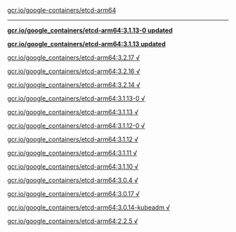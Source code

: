 [gcr.io/google-containers/etcd-arm64](https://hub.docker.com/r/anjia0532/etcd-arm64/tags/) 

----
**[gcr.io/google_containers/etcd-arm64:3.1.13-0 updated](https://hub.docker.com/r/anjia0532/etcd-arm64/tags/)**

**[gcr.io/google_containers/etcd-arm64:3.1.13 updated](https://hub.docker.com/r/anjia0532/etcd-arm64/tags/)**

[gcr.io/google_containers/etcd-arm64:3.2.17 √](https://hub.docker.com/r/anjia0532/etcd-arm64/tags/)

[gcr.io/google_containers/etcd-arm64:3.2.16 √](https://hub.docker.com/r/anjia0532/etcd-arm64/tags/)

[gcr.io/google_containers/etcd-arm64:3.2.14 √](https://hub.docker.com/r/anjia0532/etcd-arm64/tags/)

[gcr.io/google_containers/etcd-arm64:3.1.13-0 √](https://hub.docker.com/r/anjia0532/etcd-arm64/tags/)

[gcr.io/google_containers/etcd-arm64:3.1.13 √](https://hub.docker.com/r/anjia0532/etcd-arm64/tags/)

[gcr.io/google_containers/etcd-arm64:3.1.12-0 √](https://hub.docker.com/r/anjia0532/etcd-arm64/tags/)

[gcr.io/google_containers/etcd-arm64:3.1.12 √](https://hub.docker.com/r/anjia0532/etcd-arm64/tags/)

[gcr.io/google_containers/etcd-arm64:3.1.11 √](https://hub.docker.com/r/anjia0532/etcd-arm64/tags/)

[gcr.io/google_containers/etcd-arm64:3.1.10 √](https://hub.docker.com/r/anjia0532/etcd-arm64/tags/)

[gcr.io/google_containers/etcd-arm64:3.0.4 √](https://hub.docker.com/r/anjia0532/etcd-arm64/tags/)

[gcr.io/google_containers/etcd-arm64:3.0.17 √](https://hub.docker.com/r/anjia0532/etcd-arm64/tags/)

[gcr.io/google_containers/etcd-arm64:3.0.14-kubeadm √](https://hub.docker.com/r/anjia0532/etcd-arm64/tags/)

[gcr.io/google_containers/etcd-arm64:2.2.5 √](https://hub.docker.com/r/anjia0532/etcd-arm64/tags/)

